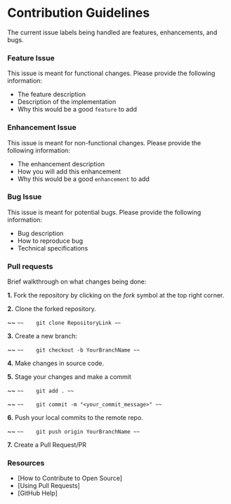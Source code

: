 # Contribution Guidelines

The current issue labels being handled are features, enhancements, and bugs.

### Feature Issue

This issue is meant for functional changes. Please provide the following information:

- The feature description
- Description of the implementation
- Why this would be a good `feature` to add

### Enhancement Issue

This issue is meant for non-functional changes. Please provide the following information:

- The enhancement description
- How you will add this enhancement
- Why this would be a good `enhancement` to add

### Bug Issue

This issue is meant for potential bugs. Please provide the following information:

- Bug description
- How to reproduce bug
- Technical specifications

### Pull requests

Brief walkthrough on what changes being done:

**1.** Fork the repository by clicking on the *fork* symbol at the top right corner.

**2.** Clone the forked repository.

~~ ```
~~    git clone RepositoryLink
~~ ```

**3.** Create a new branch:

~~ ```
~~    git checkout -b YourBranchName
~~ ```

**4.** Make changes in source code.

**5.** Stage your changes and make a commit

~~ ```
~~    git add .
~~ ```

~~ ```
~~    git commit -m "<your_commit_message>"
~~ ```

**6.** Push your local commits to the remote repo.

~~ ```
~~    git push origin YourBranchName
~~ ```

**7.** Create a Pull Request/PR

### Resources

- [How to Contribute to Open Source]
- [Using Pull Requests]
- [GitHub Help]